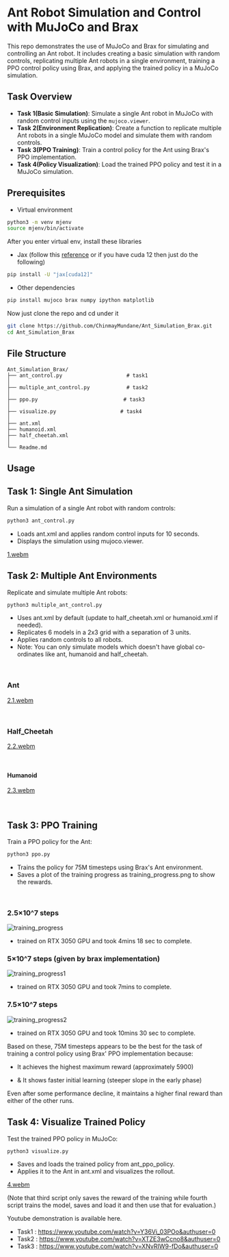 # Ant Robot Simulation and Control with MuJoCo and Brax

This repo demonstrates the use of MuJoCo and Brax for simulating and controlling an Ant robot. It includes creating a basic simulation with random controls, replicating multiple Ant robots in a single environment, training a PPO control policy using Brax, and applying the trained policy in a MuJoCo simulation.


## Task Overview
- **Task 1(Basic Simulation)**: Simulate a single Ant robot in MuJoCo with random control inputs using the `mujoco.viewer`.
- **Task 2(Environment Replication)**: Create a function to replicate multiple Ant robots in a single MuJoCo model and simulate them with random controls.
- **Task 3(PPO Training)**: Train a control policy for the Ant using Brax's PPO implementation.
- **Task 4(Policy Visualization)**: Load the trained PPO policy and test it in a MuJoCo simulation.

## Prerequisites 
- Virtual environment
```bash
python3 -m venv mjenv
source mjenv/bin/activate

```

After you enter virtual env, install these libraries
- Jax (follow this [reference](https://docs.jax.dev/en/latest/quickstart.html) or if you have cuda 12 then just do the following)
```bash
pip install -U "jax[cuda12]"
```

- Other dependencies
```bash
pip install mujoco brax numpy ipython matplotlib
```
Now just clone the repo and cd under it

```bash
git clone https://github.com/ChinmayMundane/Ant_Simulation_Brax.git
cd Ant_Simulation_Brax
```

## File Structure
```
Ant_Simulation_Brax/
├── ant_control.py                     # task1
│  
├── multiple_ant_control.py            # task2         
│      
├── ppo.py                            # task3
│      
├── visualize.py                     # task4
│   
├── ant.xml
├── humanoid.xml
├── half_cheetah.xml
│   
└── Readme.md
```

## Usage

## Task 1: Single Ant Simulation

Run a simulation of a single Ant robot with random controls:
```bash
python3 ant_control.py
```
- Loads ant.xml and applies random control inputs for 10 seconds.
- Displays the simulation using mujoco.viewer.

[1.webm](https://github.com/user-attachments/assets/d71dcc1a-b974-4e28-aa7a-0dbe4d0d38ae)

## Task 2: Multiple Ant Environments


Replicate and simulate multiple Ant robots:

```bash
python3 multiple_ant_control.py

```
- Uses ant.xml by default (update to half_cheetah.xml or humanoid.xml if needed).
- Replicates 6 models in a 2x3 grid with a separation of 3 units.
- Applies random controls to all robots.
- Note: You can only simulate models which doesn't have global co-ordinates like ant, humanoid and half_cheetah.

</br > 

### Ant

[2.1.webm](https://github.com/user-attachments/assets/ddb43ca4-4623-4bcc-9fe1-016e73228c88)

</br > 


### Half_Cheetah
[2.2.webm](https://github.com/user-attachments/assets/33648050-bde9-4030-ab63-7d1a8f31326e)

</br > 


#### Humanoid
[2.3.webm](https://github.com/user-attachments/assets/e2f68fb1-b7d4-4801-a986-308c45f23ad1)

</br > 

## Task 3: PPO Training


Train a PPO policy for the Ant:
```bash
python3 ppo.py

```
- Trains the policy for 75M timesteps using Brax's Ant environment.
- Saves a plot of the training progress as training_progress.png to show the rewards.
</br > 

###  2.5×10^7 steps
![training_progress](https://github.com/user-attachments/assets/3cc53acc-5e6f-4bf0-a637-df843ae362fd)

- trained on RTX 3050 GPU and took 4mins 18 sec to complete.

###  5×10^7 steps (given by brax implementation)
![training_progress1](https://github.com/user-attachments/assets/ecf32a71-9789-4187-9a16-24d061d3ccc7)

- trained on RTX 3050 GPU and took 7mins to complete.


###  7.5×10^7 steps
![training_progress2](https://github.com/user-attachments/assets/f3a5f270-bc57-4f53-a484-d5bda4dea243)

- trained on RTX 3050 GPU and took 10mins 30 sec to complete.


Based on these, 75M timesteps appears to be the best for the task of training a control policy using Brax' PPO implementation because:

- It achieves the highest maximum reward (approximately 5900)

- & It shows faster initial learning (steeper slope in the early phase)

Even after some performance decline, it maintains a higher final reward than either of the other runs.

## Task 4: Visualize Trained Policy


Test the trained PPO policy in MuJoCo:
```bash
python3 visualize.py
```


- Saves and loads the trained policy from ant_ppo_policy.
- Applies it to the Ant in ant.xml and visualizes the rollout.


[4.webm](https://github.com/user-attachments/assets/8d062ba3-bbab-430f-b6e0-2064ec864f8f)


(Note that third script only saves the reward of the training while fourth script trains the model, saves and load it and then use that for evaluation.)


Youtube demonstration is available here.
- Task1 : https://www.youtube.com/watch?v=Y36Vi_03POo&authuser=0
- Task2 : https://www.youtube.com/watch?v=XTZE3wCcno8&authuser=0
- Task3 : https://www.youtube.com/watch?v=XNvRIW9-fDo&authuser=0
